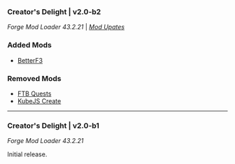 ### Creator's Delight | v2.0-b2

_Forge Mod Loader 43.2.21_ | _[Mod Upates](https://github.com/MintcraftTeam/Creators-Delight/blob/main/changelogs/changelog_mods_2.0-b2.md)_

### Added Mods

* [BetterF3](https://www.curseforge.com/minecraft/mc-mods/betterf3)

### Removed Mods

* [FTB Quests](https://www.curseforge.com/minecraft/mc-mods/ftb-quests-forge)
* [KubeJS Create](https://www.curseforge.com/minecraft/mc-mods/kubejs-create)

---

### Creator's Delight | v2.0-b1

_Forge Mod Loader 43.2.21_

Initial release.